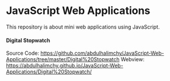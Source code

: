 # JavaScript Web Applications
This repository is about mini web applications using JavaScript.

#### Digital Stopwatch
Source Code: https://github.com/abdulhalimchy/JavaScript-Web-Applications/tree/master/Digital%20Stopwatch
Webview: https://abdulhalimchy.github.io/JavaScript-Web-Applications/Digital%20Stopwatch/
